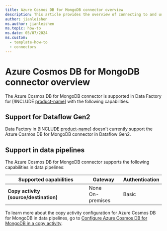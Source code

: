 ```yaml
---
title: Azure Cosmos DB for MongoDB connector overview
description: This article provides the overview of connecting to and using Azure Cosmos DB for MongoDB data in Data Factory.
author: jianleishen
ms.author: jianleishen
ms.topic: how-to
ms.date: 05/07/2024
ms.custom:
  - template-how-to
  - connectors
---
```


# Azure Cosmos DB for MongoDB connector overview

The Azure Cosmos DB for MongoDB connector is supported in Data Factory for [!INCLUDE [product-name](../includes/product-name.md)] with the following capabilities.

## Support for Dataflow Gen2

Data Factory in [!INCLUDE [product-name](../includes/product-name.md)] doesn't currently support the Azure Cosmos DB for MongoDB connector in Dataflow Gen2.

## Support in data pipelines

The Azure Cosmos DB for MongoDB connector supports the following capabilities in data pipelines:

| Supported capabilities | Gateway | Authentication |
| --- | --- | ---|
| **Copy activity (source/destination)** | None <br>On-premises | Basic |

To learn more about the copy activity configuration for Azure Cosmos DB for MongoDB in data pipelines, go to [Configure Azure Cosmos DB for MongoDB in a copy activity](connector-azure-cosmos-db-for-mongodb-copy-activity.md).
